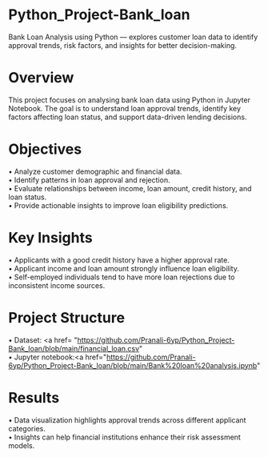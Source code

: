 # Python_Project-Bank_loan
Bank Loan Analysis using Python — explores customer loan data to identify approval trends, risk factors, and insights for better decision-making.

# Overview
This project focuses on analysing bank loan data using Python in Jupyter Notebook.
The goal is to understand loan approval trends, identify key factors affecting loan status, and support data-driven lending decisions.

# Objectives
•	Analyze customer demographic and financial data. <br>
•	Identify patterns in loan approval and rejection. <br>
•	Evaluate relationships between income, loan amount, credit history, and loan status. <br>
•	Provide actionable insights to improve loan eligibility predictions. 

# Key Insights
•	Applicants with a good credit history have a higher approval rate. <br>
•	Applicant income and loan amount strongly influence loan eligibility. <br>
•	Self-employed individuals tend to have more loan rejections due to inconsistent income sources.

# Project Structure
•	Dataset: <a href= "https://github.com/Pranali-6yp/Python_Project-Bank_loan/blob/main/financial_loan.csv" </a>      <br>
•	Jupyter notebook:<a href="https://github.com/Pranali-6yp/Python_Project-Bank_loan/blob/main/Bank%20loan%20analysis.ipynb" </a>

# Results
•	Data visualization highlights approval trends across different applicant categories. <br>
•	Insights can help financial institutions enhance their risk assessment models.
